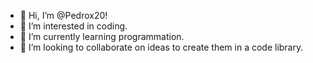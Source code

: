 - 👋 Hi, I’m @Pedrox20!
- 👀 I’m interested in coding.
- 🌱 I’m currently learning programmation.
- 💞️ I’m looking to collaborate on ideas to create them in a code library.
<!---
Pedrox20/Pedrox20 is a ✨ special ✨ repository because its `README.md` (this file) appears on your GitHub profile.
You can click the Preview link to take a look at your changes.
--->
